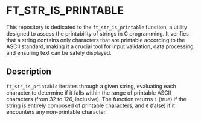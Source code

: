 # FT_STR_IS_PRINTABLE 

This repository is dedicated to the `ft_str_is_printable` function, a utility designed to assess the printability of strings in C programming. It verifies that a string contains only characters that are printable according to the ASCII standard, making it a crucial tool for input validation, data processing, and ensuring text can be safely displayed.

## Description

`ft_str_is_printable` iterates through a given string, evaluating each character to determine if it falls within the range of printable ASCII characters (from 32 to 126, inclusive). The function returns `1` (true) if the string is entirely composed of printable characters, and `0` (false) if it encounters any non-printable character.
